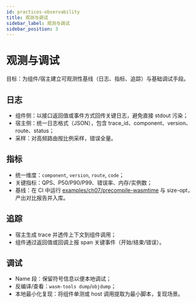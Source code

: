 ```yaml
---
id: practices-observability
title: 观测与调试
sidebar_label: 观测与调试
sidebar_position: 3
---
```


# 观测与调试

目标：为组件/宿主建立可观测性基线（日志、指标、追踪）与基础调试手段。

## 日志
- 组件侧：以接口返回值或事件方式回传关键日志，避免直接 stdout 污染；
- 宿主侧：统一日志格式（JSON），包含 trace_id、component、version、route、status；
- 采样：对高频路由按比例采样，错误全量。

## 指标
- 统一维度：`component`, `version`, `route`, `code`；
- 关键指标：QPS、P50/P90/P99、错误率、内存/实例数；
- 基线：在 CI 中运行 [examples/ch07/precompile-wasmtime](https://github.com/Thneoly/beyond-wasm/tree/main/examples/ch07/precompile-wasmtime) 与 size-opt，产出对比报告并入库。

## 追踪
- 宿主生成 trace 并透传上下文到组件调用；
- 组件通过返回值或回调上报 span 关键事件（开始/结束/错误）。

## 调试
- Name 段：保留符号信息以便本地调试；
- 反编译/查看：`wasm-tools dump`/`objdump`；
- 本地最小化复现：将组件单测或 host 调用提取为最小脚本，复现场景。
